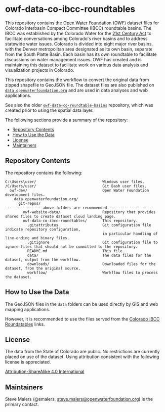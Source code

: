 # owf-data-co-ibcc-roundtables #

This repository contains the [Open Water Foundation (OWF)](https://openwaterfoundation.org)
dataset files for Colorado Interbasin Compact Committee (IBCC) roundtable basins.
The IBCC was established by the Colorado Water for the
[21st Century Act](https://leg.colorado.gov/sites/default/files/images/olls/2005a_sl_314.pdf)
to facilitate conversations
among Colorado's river basins and to address statewide water issues.
Colorado is divided into eight major river basins,
with the Denver metropolitan area designated as its own basin,
separate from the South Platte Basin.
Each basin has its own roundtable to facilitate discussions on water management issues.
OWF has created and is maintaining this dataset to facilitate work on various data analysis and visualization projects in Colorado.

This repository contains the workflow to convert the
original data from zipped shapefile to GeoJSON file.
The dataset files are also published on
[`data.openwaterfoundation.org`](https://data.openwtaerfoundation.org)
and are used in data analyses and web applications.

See also the older [`owf-data-co-roundtable-basins`](https://github.com/OpenWaterFoundation/owf-data-co-roundtable-basins)
repository, which was created prior to using the spatial data layer.

The following sections provide a summary of the repository:

* [Repository Contents](#repository-contents)
* [How to Use the Data](#how-to-use-the-data)
* [License](#license)
* [Maintainers](#maintainers)

## Repository Contents ##

The repository contains the following:

```text
C:\Users\user/                              Windows user files.
/C/Users/user/                              Git Bash user files.
  owf-dev/                                  Open Water Foundation development files.
    data.openwaterfoundation.org/
      git-repos/
---------------- above folders are recommended --------------------
        owf-website-data/                   Repository that provides shared files to create dataset cloud landing page.
        owf-data-co-ibcc-roundtables/       This repository.
          .gitattributes                    Git configuration file indicate repository configuration,
                                            in particular handling of line-ending and binary files.
          .gitignore                        Git configuration file to ignore files that should not be committed to the repository.
          README.md                         This file.
          data/                             The data files for the dataset, output from the workflow.
          downloads/                        Downloaded files for the dataset, from the original source.
          workflow/                         Workflow files to process the dataset.
```

## How to Use the Data ##

The GeoJSON files in the `data` folders can be used directly by GIS and web mapping applications.

However, it is recommended to use the files served from the
[Colorado IBCC Roundatables](https://data.openwaterfoundation.org/state/co/ibcc/roundtables/) links.

## License ##

The data from the State of Colorado are public.
No restrictions are currently placed on use of the dataset.
Using attribution consistent with the following license is appreciated.

[Attribution-ShareAlike 4.0 International](https://creativecommons.org/licenses/by-sa/4.0/)

## Maintainers ##

Steve Malers (@smalers, steve.malers@openwaterfoundation.org) is the primary contact.
